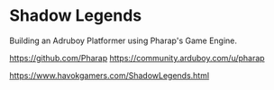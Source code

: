 # Shadow Legends
Building an Adruboy Platformer using Pharap's Game Engine. 

https://github.com/Pharap
https://community.arduboy.com/u/pharap

https://www.havokgamers.com/ShadowLegends.html

